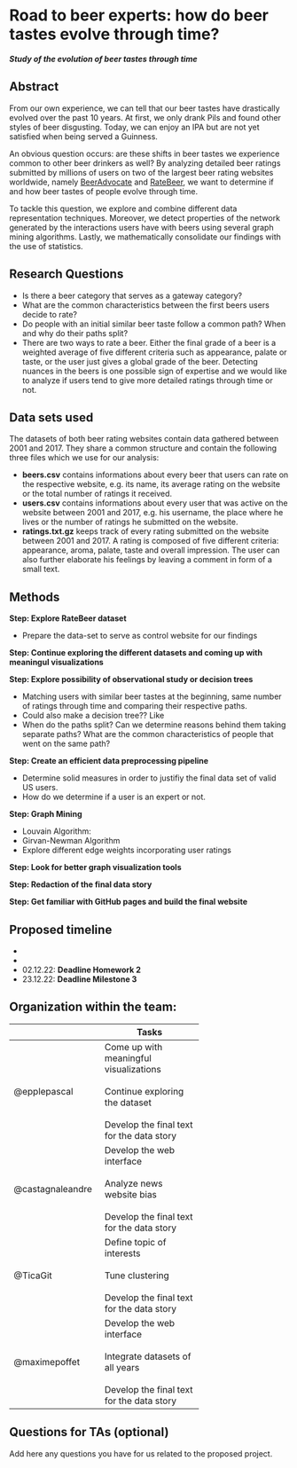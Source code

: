 # Road to beer experts: how do beer tastes evolve through time?

___Study of the evolution of beer tastes through time___


## Abstract

From our own experience, we can tell that our beer tastes have drastically evolved over the past 10 years. At first, we only drank Pils and found other styles of beer disgusting. Today, we can enjoy an IPA but are not yet satisfied when being served a Guinness. 

An obvious question occurs: are these shifts in beer tastes we experience common to other beer drinkers as well? By analyzing detailed beer ratings submitted by millions of users on two of the largest beer rating websites worldwide, namely [BeerAdvocate](https://www.beeradvocate.com/) and [RateBeer](https://www.ratebeer.com/), we want to determine if and how beer tastes of people evolve through time. 

To tackle this question, we explore and combine different data representation techniques. Moreover, we detect properties of the network generated by the interactions users have with beers using several graph mining algorithms. Lastly, we mathematically consolidate our findings with the use of statistics.  

## Research Questions

- Is there a beer category that serves as a gateway category?
- What are the common characteristics between the first beers users decide to rate?
- Do people with an initial similar beer taste follow a common path? When and why do their paths split?
- There are two ways to rate a beer. Either the final grade of a beer is a weighted average of five different criteria such as appearance, palate or taste, or the user just gives a global grade of the beer. Detecting nuances in the beers is one possible sign of expertise and we would like to analyze if users tend to give more detailed ratings through time or not.

## Data sets used
The datasets of both beer rating websites contain data gathered between 2001 and 2017. They share a common structure and contain the following three files which we use for our analysis:

- **beers.csv**
contains informations about every beer that users can rate on the respective website, e.g. its name, its average rating on the website or the total number of ratings it received. 
- **users.csv**
contains informations about every user that was active on the website between 2001 and 2017, e.g. his username, the place where he lives or the number of ratings he submitted on the website.
- **ratings.txt.gz** keeps track of every rating submitted on the website between 2001 and 2017. A rating is composed of five different criteria: appearance, aroma, palate, taste and overall impression. The user can also further elaborate his feelings by leaving a comment in form of a small text.

## Methods
**Step: Explore RateBeer dataset**
- Prepare the data-set to serve as control website for our findings

**Step: Continue exploring the different datasets and coming up with meaningul visualizations**

**Step: Explore possibility of observational study or decision trees**
- Matching users with similar beer tastes at the beginning, same number of ratings through time and comparing their respective paths. 
- Could also make a decision tree?? Like 
- When do the paths split? Can we determine reasons behind them taking separate paths? What are the common characteristics of people that went on the same path?

**Step: Create an efficient data preprocessing pipeline**
- Determine solid measures in order to justifiy the final data set of valid US users.
- How do we determine if a user is an expert or not.

**Step: Graph Mining**
- Louvain Algorithm:
- Girvan-Newman Algorithm
- Explore different edge weights incorporating user ratings

**Step: Look for better graph visualization tools**

**Step: Redaction of the final data story**

**Step: Get familiar with GitHub pages and build the final website**

## Proposed timeline
* 
* 
* 02.12.22: **Deadline Homework 2**
* 23.12.22: **Deadline Milestone 3**

## Organization within the team: 

<table class="tg" style="undefined;table-layout: fixed; width: 342px">
<colgroup>
<col style="width: 164px">
<col style="width: 178px">
</colgroup>
<thead>
  <tr>
    <th class="tg-0lax"></th>
    <th class="tg-0lax">Tasks</th>
  </tr>
</thead>
<tbody>
  <tr>
    <td class="tg-0lax">@epplepascal</td>
    <td class="tg-0lax">Come up with meaningful visualizations<br><br>Continue exploring the dataset<br><br>Develop the final text for the data story</td>
  </tr>
  <tr>
    <td class="tg-0lax">@castagnaleandre</td>
    <td class="tg-0lax">Develop the web interface<br><br>Analyze news website bias<br><br>Develop the final text for the data story</td>
  </tr>
  <tr>
    <td class="tg-0lax">@TicaGit</td>
    <td class="tg-0lax">Define topic of interests<br><br>Tune clustering<br><br>Develop the final text for the data story</td>
  </tr>
  <tr>
    <td class="tg-0lax">@maximepoffet</td>
    <td class="tg-0lax">Develop the web interface<br><br>Integrate datasets of all years<br><br>Develop the final text for the data story</td>
  </tr>
</tbody>
</table>

## Questions for TAs (optional)
Add here any questions you have for us related to the proposed project.

